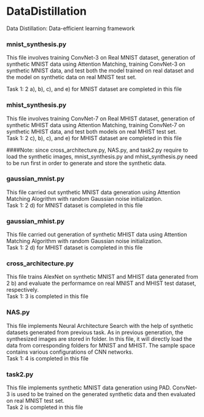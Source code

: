 # DataDistillation
Data Distillation: Data-efficient learning framework


### mnist_synthesis.py
This file involves training ConvNet-3 on Real MNIST dataset, generation of synthetic MNIST data using Attention Matching, training ConvNet-3 on synthetic MNIST data, and test both the model trained on real dataset and the model on synthetic data on real MNIST test set. 

Task 1: 2 a), b), c), and e) for MNIST dataset are completed in this file

### mhist_synthesis.py
This file involves training ConvNet-7 on Real MHIST dataset, generation of synthetic MHIST data using Attention Matching, training ConvNet-7 on synthetic MHIST data, and test both models on real MHIST test set. <br/>
Task 1: 2 c), b), c), and e) for MHIST dataset are completed in this file

####Note: since cross_architecture.py, NAS.py, and task2.py require to load the synthetic images, mnist_synthesis.py and mhist_synthesis.py need to be run first in order to generate and store the synthetic data. 

### gaussian_mnist.py
This file carried out synthetic MNIST data generation using Attention Matching Alogrithm with random Gaussian noise initialization. <br/>
Task 1: 2 d) for MNIST dataset is completed in this file

### gaussian_mhist.py
This file carried out generation of synthetic MHIST data using Attention Matching Algorithm with random Gaussian noise initialization. <br/>
Task 1: 2 d) for MHIST dataset is completed in this file

### cross_architecture.py
This file trains AlexNet on synthetic MNIST and MHIST data generated from 2 b) and evaluate the performamce on real MNIST and MHIST test dataset, respectively. <br/>
Task 1: 3 is completed in this file

### NAS.py
This file implements Neural Architecture Search with the help of synthetic datasets generated from previous task. As in previous generation, the synthesized images are stored in folder. In this file, it will directly load the data from corresponding folders for MNIST and MHIST. The sample space contains various configurations of CNN networks. <br/>
Task 1: 4 is completed in this file

### task2.py
This file implements synthetic MNIST data generation using PAD. ConvNet-3 is used to be trained on the generated synthetic data and then evaluated on real MNIST test set. <br/>
Task 2 is completed in this file
